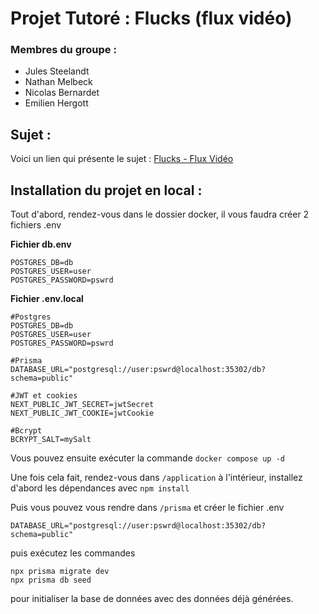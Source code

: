 # Projet Tutoré : Flucks (flux vidéo)

### Membres du groupe :
- Jules Steelandt
- Nathan Melbeck
- Nicolas Bernardet
- Emilien Hergott

## Sujet :

Voici un lien qui présente le sujet : [Flucks - Flux Vidéo](https://fluxvideocms.000webhostapp.com/)

## Installation du projet en local :

Tout d'abord, rendez-vous dans le dossier docker, il vous faudra créer 2 fichiers .env

**Fichier db.env**

```
POSTGRES_DB=db
POSTGRES_USER=user
POSTGRES_PASSWORD=pswrd
```
**Fichier .env.local**
```
#Postgres
POSTGRES_DB=db
POSTGRES_USER=user
POSTGRES_PASSWORD=pswrd

#Prisma
DATABASE_URL="postgresql://user:pswrd@localhost:35302/db?schema=public"

#JWT et cookies
NEXT_PUBLIC_JWT_SECRET=jwtSecret
NEXT_PUBLIC_JWT_COOKIE=jwtCookie

#Bcrypt
BCRYPT_SALT=mySalt
```

Vous pouvez ensuite exécuter la commande
``docker compose up -d``

Une fois cela fait, rendez-vous dans ``/application``
à l'intérieur, installez d'abord les dépendances avec ``npm install``

Puis vous pouvez vous rendre dans ``/prisma`` et créer le fichier .env
```
DATABASE_URL="postgresql://user:pswrd@localhost:35302/db?schema=public"
```
puis exécutez les commandes
```
npx prisma migrate dev
npx prisma db seed
```
pour initialiser la base de données avec des données déjà générées.
